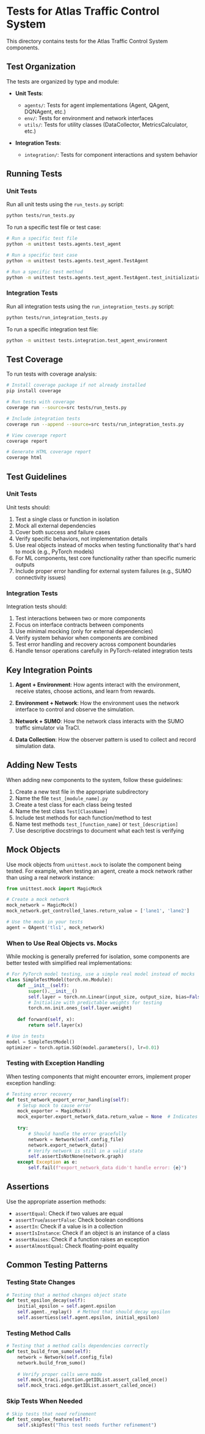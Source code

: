 # Tests for Atlas Traffic Control System

This directory contains tests for the Atlas Traffic Control System components.

## Test Organization

The tests are organized by type and module:

- **Unit Tests**:
  - `agents/`: Tests for agent implementations (Agent, QAgent, DQNAgent, etc.)
  - `env/`: Tests for environment and network interfaces
  - `utils/`: Tests for utility classes (DataCollector, MetricsCalculator, etc.)

- **Integration Tests**:
  - `integration/`: Tests for component interactions and system behavior

## Running Tests

### Unit Tests

Run all unit tests using the `run_tests.py` script:

```bash
python tests/run_tests.py
```

To run a specific test file or test case:

```bash
# Run a specific test file
python -m unittest tests.agents.test_agent

# Run a specific test case
python -m unittest tests.agents.test_agent.TestAgent

# Run a specific test method
python -m unittest tests.agents.test_agent.TestAgent.test_initialization
```

### Integration Tests

Run all integration tests using the `run_integration_tests.py` script:

```bash
python tests/run_integration_tests.py
```

To run a specific integration test file:

```bash
python -m unittest tests.integration.test_agent_environment
```

## Test Coverage

To run tests with coverage analysis:

```bash
# Install coverage package if not already installed
pip install coverage

# Run tests with coverage
coverage run --source=src tests/run_tests.py

# Include integration tests
coverage run --append --source=src tests/run_integration_tests.py

# View coverage report
coverage report

# Generate HTML coverage report
coverage html
```

## Test Guidelines

### Unit Tests

Unit tests should:
1. Test a single class or function in isolation
2. Mock all external dependencies
3. Cover both success and failure cases
4. Verify specific behaviors, not implementation details
5. Use real objects instead of mocks when testing functionality that's hard to mock (e.g., PyTorch models)
6. For ML components, test core functionality rather than specific numeric outputs
7. Include proper error handling for external system failures (e.g., SUMO connectivity issues)

### Integration Tests

Integration tests should:
1. Test interactions between two or more components
2. Focus on interface contracts between components
3. Use minimal mocking (only for external dependencies)
4. Verify system behavior when components are combined
5. Test error handling and recovery across component boundaries
6. Handle tensor operations carefully in PyTorch-related integration tests

## Key Integration Points

1. **Agent + Environment**: How agents interact with the environment, receive states, choose actions, and learn from rewards.

2. **Environment + Network**: How the environment uses the network interface to control and observe the simulation.

3. **Network + SUMO**: How the network class interacts with the SUMO traffic simulator via TraCI.

4. **Data Collection**: How the observer pattern is used to collect and record simulation data.

## Adding New Tests

When adding new components to the system, follow these guidelines:

1. Create a new test file in the appropriate subdirectory
2. Name the file `test_[module_name].py`
3. Create a test class for each class being tested
4. Name the test class `Test[ClassName]`
5. Include test methods for each function/method to test
6. Name test methods `test_[function_name]` or `test_[description]`
7. Use descriptive docstrings to document what each test is verifying

## Mock Objects

Use mock objects from `unittest.mock` to isolate the component being tested.
For example, when testing an agent, create a mock network rather than using
a real network instance:

```python
from unittest.mock import MagicMock

# Create a mock network
mock_network = MagicMock()
mock_network.get_controlled_lanes.return_value = ['lane1', 'lane2']

# Use the mock in your tests
agent = QAgent('tls1', mock_network)
```

### When to Use Real Objects vs. Mocks

While mocking is generally preferred for isolation, some components are better tested with simplified real implementations:

```python
# For PyTorch model testing, use a simple real model instead of mocks
class SimpleTestModel(torch.nn.Module):
    def __init__(self):
        super().__init__()
        self.layer = torch.nn.Linear(input_size, output_size, bias=False)
        # Initialize with predictable weights for testing
        torch.nn.init.ones_(self.layer.weight)
        
    def forward(self, x):
        return self.layer(x)

# Use in tests
model = SimpleTestModel()
optimizer = torch.optim.SGD(model.parameters(), lr=0.01)
```

### Testing with Exception Handling

When testing components that might encounter errors, implement proper exception handling:

```python
# Testing error recovery
def test_network_export_error_handling(self):
    # Setup mock to cause error
    mock_exporter = MagicMock()
    mock_exporter.export_network_data.return_value = None  # Indicates failure
    
    try:
        # Should handle the error gracefully
        network = Network(self.config_file)
        network.export_network_data()
        # Verify network is still in a valid state
        self.assertIsNotNone(network.graph)
    except Exception as e:
        self.fail(f"export_network_data didn't handle error: {e}")
```

## Assertions

Use the appropriate assertion methods:

- `assertEqual`: Check if two values are equal
- `assertTrue`/`assertFalse`: Check boolean conditions
- `assertIn`: Check if a value is in a collection
- `assertIsInstance`: Check if an object is an instance of a class
- `assertRaises`: Check if a function raises an exception
- `assertAlmostEqual`: Check floating-point equality

## Common Testing Patterns

### Testing State Changes

```python
# Testing that a method changes object state
def test_epsilon_decay(self):
    initial_epsilon = self.agent.epsilon
    self.agent._replay()  # Method that should decay epsilon
    self.assertLess(self.agent.epsilon, initial_epsilon)
```

### Testing Method Calls

```python
# Testing that a method calls dependencies correctly
def test_build_from_sumo(self):
    network = Network(self.config_file)
    network.build_from_sumo()
    
    # Verify proper calls were made
    self.mock_traci.junction.getIDList.assert_called_once()
    self.mock_traci.edge.getIDList.assert_called_once()
```

### Skip Tests When Needed

```python
# Skip tests that need refinement
def test_complex_feature(self):
    self.skipTest("This test needs further refinement")
```